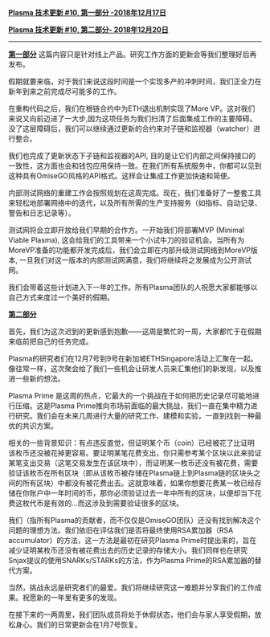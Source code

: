 **[Plasma 技术更新 #10, 第一部分 -2018年12月17日](https://www.reddit.com/r/omise_go/comments/a776en/plasma_update_10_part_1_december_17_2018/)**

**[Plasma 技术更新 #10, 第二部分- 2018年12月20日](https://www.reddit.com/r/omise_go/comments/a7yo24/plasma_update_10_part_2_december_20_2018/)**

***

**[第一部分](https://www.reddit.com/r/omise_go/comments/a776en/plasma_update_10_part_1_december_17_2018/)**
这篇内容只是针对线上产品。研究工作方面的更新会等我们整理好后再发布。

假期就要来临，对于我们来说这段时间是一个实现多产的冲刺时间，我们正全力在新年到来之前完成尽可能多的工作。

在重构代码之后，我们在根链合约中为ETH退出机制实现了More VP。这对我们来说又向前迈进了一大步,因为这项任务为我们扫清了后面集成工作的主要障碍。没了这层障碍后，我们可以继续通过更新的合约来对子链和监视器（watcher）进行整合。

我们也完成了更新状态下子链和监视器的API, 目的是让它们内部之间保持接口的一致性，这方面也会和钱包应用保持一致。在我们所有系统服务中，你都可以见到这种具有OmiseGO风格的API格式。这样会让集成工作更加快速和简便。

内部测试网络的重建工作会按照规划在这周完成。现在，我们准备好了一整套工具来轻松地部署网络中的迭代，以及所有所需的生产支持服务（如指标、自动记录、警告和日志记录等）。

测试网将会立即开放给我们早期的合作方。一开始我们将部署MVP (Minimal Viable Plasma), 这会给我们的工具带来一个小试牛刀的验证机会。当所有为MoreVP准备的功能都开发完成后，我们会立即在内部升级测试网络到MoreVP版本, 一旦我们对这一版本的内部测试网满意，我们将继续将之发展成为公开测试网。

我们会带着这些计划进入下一年的工作。所有Plasma团队的人祝愿大家都能够以自己方式来度过一个美好的假期。

**[第二部分](https://www.reddit.com/r/omise_go/comments/a7yo24/plasma_update_10_part_2_december_20_2018/)**

首先，我们为这次迟到的更新感到抱歉——这周是繁忙的一周，大家都忙于在假期来临前把自己的任务完成。

Plasma的研究者们在12月7号到9号在新加坡ETHSingapore活动上汇聚在一起。像往常一样，这次聚会给了我们一些机会让研发人员来汇集他们的新发现，以及推进一些新的想法。

Plasma Prime 是这周的热点，它最大的一个挑战在于如何把历史记录尽可能地进行压缩。这是Plasma Prime推向市场前面临的最大挑战，我们一直在集中精力进行研究。我们会在未来几周进行大量的研究工作、建模和实验，一直到找到一种最优的共识方案。

相关的一些背景知识：有点违反直觉，但证明某个币（coin）已经被花了比证明该枚币还没被花掉更容易。要证明某笔花费支出，你只需参考某个区块以此来验证某笔支出交易（这笔交易发生在该区块中），而证明某一枚币还没有被花费，需要验证该枚币在所有区块（即从该枚币被存储在Plasma链上到Plasma链的区块头之间的所有区块）中都没有被花费出去。这就意味着，如果你想要花费某一枚已经存储在你账户中一年时间的币，那你必须验证过去一年中所有的区块，以便却当下花费这枚代币是有效的...而这涉及到需要验证很多的区块。

我们（指所有Plasma的贡献者，而不仅仅是OmiseGO团队）还没有找到解决这个问题的理想方法。我们依旧在评估我们是否将最终使用RSA累加器（RSA accumulator）的方法，这一方法是最初在研究Plasma Prime时提出来的，旨在减少证明某枚币还没有被花费出去的历史记录的存储大小。我们同样也在研究Snjax提议的使用SNARKs/STARKs的方法，作为Plasma Prime的RSA累加器的替代方案。

当然，挑战永远是研究者们的最爱。我们将继续研究这一难题并分享我们的工作成果。祝愿新的一年里有更多的发现。

在接下来的一两周里，我们团队成员将处于休假状态，他们会与家人享受假期，放松身心。我们的日常更新会在1月7号恢复。
